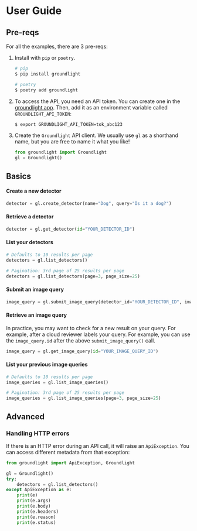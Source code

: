 # User Guide

## Pre-reqs

For all the examples, there are 3 pre-reqs:

1. Install with `pip` or `poetry`.

    ```Bash
    # pip
    $ pip install groundlight

    # poetry
    $ poetry add groundlight
    ```

1. To access the API, you need an API token. You can create one in the [groundlight app](https://app.positronix.ai/reef/my-account/api-tokens). Then, add it as an environment variable called `GROUNDLIGHT_API_TOKEN`:

    ```Bash
    $ export GROUNDLIGHT_API_TOKEN=tok_abc123
    ```

1. Create the `Groundlight` API client. We usually use `gl` as a shorthand name, but you are free to name it what you like!
   
    ```Python
    from groundlight import Groundlight
    gl = Groundlight()
    ```
## Basics

#### Create a new detector

```Python
detector = gl.create_detector(name="Dog", query="Is it a dog?")
```

#### Retrieve a detector

```Python
detector = gl.get_detector(id="YOUR_DETECTOR_ID")
```

#### List your detectors

```Python
# Defaults to 10 results per page
detectors = gl.list_detectors()

# Pagination: 3rd page of 25 results per page
detectors = gl.list_detectors(page=3, page_size=25)
```

#### Submit an image query

```Python
image_query = gl.submit_image_query(detector_id="YOUR_DETECTOR_ID", image="path/to/filename.jpeg")
```

#### Retrieve an image query

In practice, you may want to check for a new result on your query. For example, after a cloud reviewer labels your query. For example, you can use the `image_query.id` after the above `submit_image_query()` call.

```Python
image_query = gl.get_image_query(id="YOUR_IMAGE_QUERY_ID")
```

#### List your previous image queries

```Python
# Defaults to 10 results per page
image_queries = gl.list_image_queries()

# Pagination: 3rd page of 25 results per page
image_queries = gl.list_image_queries(page=3, page_size=25)
```

## Advanced

### Handling HTTP errors

If there is an HTTP error during an API call, it will raise an `ApiException`. You can access different metadata from that exception:

```Python
from groundlight import ApiException, Groundlight

gl = Groundlight()
try:
    detectors = gl.list_detectors()
except ApiException as e:
    print(e)
    print(e.args)
    print(e.body)
    print(e.headers)
    print(e.reason)
    print(e.status)
```
